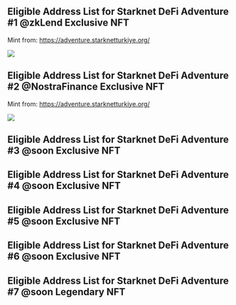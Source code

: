 ## Eligible Address List for Starknet DeFi Adventure #1 @zkLend Exclusive NFT

Mint from: https://adventure.starknetturkiye.org/

  <img src="https://github.com/TobbyKitty/Starknet-DeFi-Adventure/blob/main/1.jpg?raw=true">

## Eligible Address List for Starknet DeFi Adventure #2 @NostraFinance Exclusive NFT

Mint from: https://adventure.starknetturkiye.org/

 <img src="https://github.com/TobbyKitty/Starknet-DeFi-Adventure/blob/main/2.jpg?raw=true">


## Eligible Address List for Starknet DeFi Adventure #3 @soon Exclusive NFT
## Eligible Address List for Starknet DeFi Adventure #4 @soon Exclusive NFT
## Eligible Address List for Starknet DeFi Adventure #5 @soon Exclusive NFT
## Eligible Address List for Starknet DeFi Adventure #6 @soon Exclusive NFT
## Eligible Address List for Starknet DeFi Adventure #7 @soon Legendary NFT





